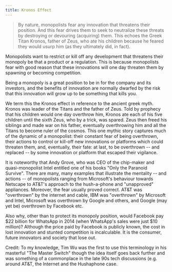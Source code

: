 ```yaml
---
title: Kronos Effect
---
```


> By nature, monopolists fear any innovation that threatens their position. And this fear drives them to seek to neutralize these threats by destroying or devouring (acquiring) them. This echoes the Greek Titan Kronos, father of Zeus, who ate his children because he feared they would usurp him (as they ultimately did, in fact).

Monopolists want to restrict or kill off any development that threatens their monopoly be that a product or a regulation. This is because monopolists fear with good reason that these innovations will one day threaten them by spawning or becoming competition.

Being a monopoly is a great position to be in for the company and its investors, and the benefits of innovation are normally dwarfed by the risk that this innovation will grow up to be something that kills you.

We term this the Kronos effect in reference to the ancient greek myth. Kronos was leader of the Titans and the father of Zeus. Told by prophecy that his children would one day overthrow him, Kronos ate each of his five children until the sixth Zeus, who by a trick, was spared. Zeus then freed his siblings and made war on his father, eventually overthrowing him and all the Titans to become ruler of the cosmos. This one mythic story captures much of the dynamic of a monopolist: their constant fear of being overthrown, their actions to control or kill-off new innovations or platforms which could threaten them, and, eventually, their fate: at last, to be overthrown -- and replaced -- by some innovation or platform that escaped their vigilance.

It is noteworthy that Andy Grove, who was CEO of the chip-maker and quasi-monopolist Intel entitled one of his books "Only the Paranoid Survive". There are many, many examples that illustrate the mentality -- and actions -- of monopolists ranging from Microsoft's behaviour towards Netscape to AT&T's approach to the hush-a-phone and "unapproved" appliances. Moreover, the fear usually proved correct. AT&T was "overthrown" by the internet and cable, IBM was "overthrown" by Microsoft and Intel, Microsoft was overthrown by Google and others, and Google (may yet be) overthrown by Facebook etc.

Also why, other than to protect its monopoly position, would Facebook pay $22 billion for WhatsApp in 2014 (when WhatsApp's sales were just $10 million)? Although the price paid by Facebook is publicly known, the cost in lost innovation and stunted competition is incalculable. It is the consumer, future innovators and society that lose out.

Credit: To my knowledge, Tim Wu was the first to use this terminology in his masterful "The Master Switch" though the idea itself goes back further and was something of a commonplace in the late 90s tech discussions (e.g. around AT&T, the Internet and the Hushaphone case.
